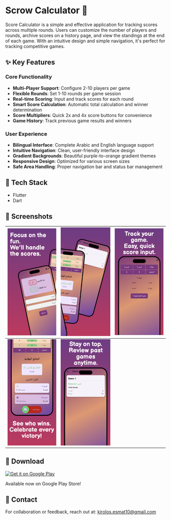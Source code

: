 # Scrow Calculator 🎯

Score Calculator is a simple and effective application for tracking scores across multiple rounds. Users can customize the number of players and rounds, archive scores on a history page, and view the standings at the end of each game. With an intuitive design and simple navigation, it's perfect for tracking competitive games.

## ✨ Key Features

### Core Functionality

- **Multi-Player Support**: Configure 2-10 players per game
- **Flexible Rounds**: Set 1-10 rounds per game session
- **Real-time Scoring**: Input and track scores for each round
- **Smart Score Calculation**: Automatic total calculation and winner determination
- **Score Multipliers**: Quick 2x and 4x score buttons for convenience
- **Game History**: Track previous game results and winners

### User Experience

- **Bilingual Interface**: Complete Arabic and English language support
- **Intuitive Navigation**: Clean, user-friendly interface design
- **Gradient Backgrounds**: Beautiful purple-to-orange gradient themes
- **Responsive Design**: Optimized for various screen sizes
- **Safe Area Handling**: Proper navigation bar and status bar management

## 🔧 Tech Stack

- Flutter
- Dart

## 📱 Screenshots

<div align="center">

| ![Screenshot 1](assets/screenshots/1.png) | ![Screenshot 2](assets/screenshots/2.png) | ![Screenshot 3](assets/screenshots/3.png) |
| :---------------------------------------: | :---------------------------------------: | :---------------------------------------: |
| ![Screenshot 4](assets/screenshots/4.png) | ![Screenshot 5](assets/screenshots/5.png) |

</div>

## 🔗 Download

[![Get it on Google Play](https://play.google.com/intl/en_us/badges/static/images/badges/en_badge_web_generic.png)](https://play.google.com/store/apps/details?id=com.Hedwig.scrow_calculator)

Available now on Google Play Store!

## 💬 Contact

For collaboration or feedback, reach out at: kirolos.esmat10@gmail.com
